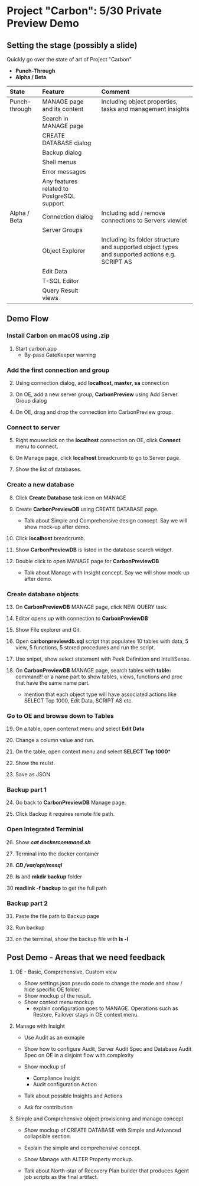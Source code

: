 # Project "Carbon": 5/30 Private Preview Demo

## Setting the stage (possibly a slide)
Quickly go over the state of art of Project "Carbon"

- **Punch-Through**
- **Alpha / Beta**

|State|Feature|Comment|
|:----------|:---|:---|
|Punch-through|MANAGE page and its content|Including object properties, tasks and management insights|
||Search in MANAGE page||
||CREATE DATABASE dialog||
||Backup dialog||
||Shell menus||
||Error messages||
||Any features related to PostgreSQL support||
|Alpha / Beta|Connection dialog|Including add / remove connections to Servers viewlet|
||Server Groups||
||Object Explorer|Including its folder structure and supported object types and supported actions e.g. SCRIPT AS|
||Edit Data||
||T-SQL Editor||
||Query Result views||

## Demo Flow

### Install Carbon on macOS using .zip

1. Start carbon.app
    * By-pass GateKeeper warning    

### Add the first connection and group

2. Using connection dialog, add **localhost, master, sa** connection

3. On OE, add a new server group, **CarbonPreview** using Add Server Group dialog

4. On OE, drag and drop the connection into CarbonPreview group.

### Connect to server

5. Right mouseclick on the **localhost** connection on OE, click **Connect** menu to connect.

6. On Manage page, click **localhost** breadcrumb to go to Server page.

7. Show the list of databases. 

### Create a new database

8. Click **Create Database** task icon on MANAGE

9. Create **CarbonPreviewDB** using CREATE DATABASE page. 

    * Talk about Simple and Comprehensive design concept. Say we will show mock-up after demo.

10. Click **localhost** breadcrumb.

11. Show **CarbonPreviewDB** is listed in the database search widget.

12. Double click to open MANAGE page for **CarbonPreviewDB**

    * Talk about Manage with Insight concept. Say we will show mock-up after demo.

### Create database objects

13. On **CarbonPreviewDB** MANAGE page, click NEW QUERY task.

14. Editor opens up with connection to **CarbonPreviewDB** 

15. Show File explorer and Git.

16. Open **carbonpreviewdb.sql** script that populates 10 tables with data, 5 view, 5 functions, 5 stored procedures and run the script.

17. Use snipet, show select statement with Peek Definition and IntelliSense.

18. On **CarbonPreviewDB** MANAGE page, search tables with **table:** command!! or a name part to show tables, views, functions and proc that have the same name part.

    * mention that each object type will have associated actions like SELECT Top 1000, Edit Data, SCRIPT AS etc.

### Go to OE and browse down to Tables

19. On a table, open contenxt menu and select **Edit Data**

20. Change a column value and run.

21. On the table, open context menu and select **SELECT Top 1000***

22. Show the reulst.

23. Save as JSON

### Backup part 1

24. Go back to **CarbonPreviewDB** Manage page.

25. Click Backup it requires remote file path.

### Open Integrated Terminial

26. Show ***cat dockercommand.sh***

27. Terminal into the docker container

28. ***CD /var/opt/mssql***

29. **ls** and **mkdir backup** folder

30 **readlink -f backup** to get the full path


### Backup part 2

31. Paste the file path to Backup page

32. Run backup

33. on the terminal, show the backup file with **ls -l**


## Post Demo - Areas that we need feedback


1. OE - Basic, Comprehensive, Custom view
    - Show settings.json pseudo code to change the mode and show / hide specific OE folder.
    - Show mockup of the result.
    - Show context menu mockup 
        - explain configuration goes to MANAGE. Operations such as Restore, Failover stays in OE context menu.

2. Manage with Insight
    - Use Audit as an exmaple
    - Show how to configure Audit, Server Audit Spec and Database Audit Spec on OE in a disjoint flow with complexity
    - Show mockup of 
        - Compliance Insight
        - Audit configuration Action

    - Talk about possible Insights and Actions
    - Ask for contribution

3. Simple and Comprehensive object provisioning and manage concept
    - Show mockup of CREATE DATABASE with Simple and Advanced collapsible section.
    - Explain the simple and comprehensive concept.
    - Show Manage with ALTER Property mockup.

    - Talk about North-star of Recovery Plan builder that produces Agent job scripts as the final artifact.
